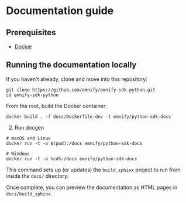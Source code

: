 # Documentation guide

## Prerequisites

- [Docker](https://www.docker.com/)

## Running the documentation locally

If you haven't already, clone and move into this repository:

```shell
git clone https://github.com/emnify/emnify-sdk-python.git
cd emnify-sdk-python
```

From the root, build the Docker container:

```shell
docker build . -f docs/Dockerfile.dev -t emnify/python-sdk-docs
```

2. Run docgen

```shell
# macOS and Linux
docker run -t -v $(pwd):/docs emnify/python-sdk-docs
```

```shell
# Windows
docker run -t -v %cd%:/docs emnify/python-sdk-docs
```

This command sets up (or updates) the `build_sphinx` project to run from inside the `docs/` directory. 

Once complete, you can preview the documentation as HTML pages in `docs/build_sphinx`.

